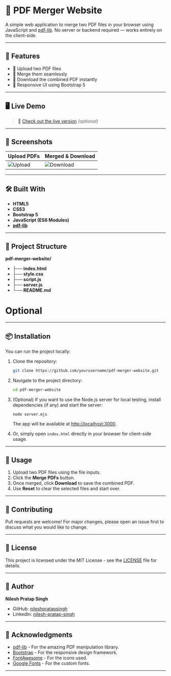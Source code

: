 # 📎 PDF Merger Website

A simple web application to merge two PDF files in your browser using JavaScript and [pdf-lib](https://github.com/Hopding/pdf-lib). No server or backend required — works entirely on the client-side.

---

## 🚀 Features

- 📄 Upload two PDF files
- 🔀 Merge them seamlessly
- 💾 Download the combined PDF instantly
- 🎨 Responsive UI using Bootstrap 5

---

## 🖥️ Live Demo

> 🔗 [Check out the live version](https://nileshpratapsingh.github.io/PDF-Merging-website/) *(optional)*

---

## 📸 Screenshots

| Upload PDFs | Merged & Download |
|-------------|-------------------|
| ![Upload](screenshots/upload.png) | ![Download](screenshots/download.png) |

---

## 🛠️ Built With

- **HTML5**
- **CSS3**
- **Bootstrap 5**
- **JavaScript (ES6 Modules)**
- **[pdf-lib](https://www.npmjs.com/package/pdf-lib)**

---

## 📁 Project Structure
**pdf-merger-website/** 
- **├── index.html**
- **├── style.css**
- **├── script.js**
- **├── server.js**
- **└── README.md**
 # Optional


---

## 📦 Installation

You can run the project locally:

1. Clone the repository:
   ```bash
   git clone https://github.com/yourusername/pdf-merger-website.git
   ```
2. Navigate to the project directory:
   ```bash
   cd pdf-merger-website
   ```
3. (Optional) If you want to use the Node.js server for local testing, install dependencies (if any) and start the server:
   ```bash
   node server.mjs
   ```
   The app will be available at [http://localhost:3000](http://localhost:3000).

4. Or, simply open `index.html` directly in your browser for client-side usage.

---

## 📝 Usage

1. Upload two PDF files using the file inputs.
2. Click the **Merge PDFs** button.
3. Once merged, click **Download** to save the combined PDF.
4. Use **Reset** to clear the selected files and start over.

---

## 🤝 Contributing

Pull requests are welcome! For major changes, please open an issue first to discuss what you would like to change.

---

## 📄 License

This project is licensed under the MIT License - see the [LICENSE](LICENSE) file for details.

---

## 👤 Author

**Nilesh Pratap Singh**

- GitHub: [nileshpratapsingh](https://github.com/nileshpratapsingh)
- LinkedIn: [nilesh-pratap-singh](www.linkedin.com/in/nilesh-pratap-singh-06147231b)

---

## 🙏 Acknowledgments

- [pdf-lib](https://github.com/Hopding/pdf-lib) - For the amazing PDF manipulation library.
- [Bootstrap](https://getbootstrap.com/) - For the responsive design framework.
- [FontAwesome](https://fontawesome.com/) - For the icons used.
- [Google Fonts](https://fonts.google.com/) - For the custom fonts.

---

